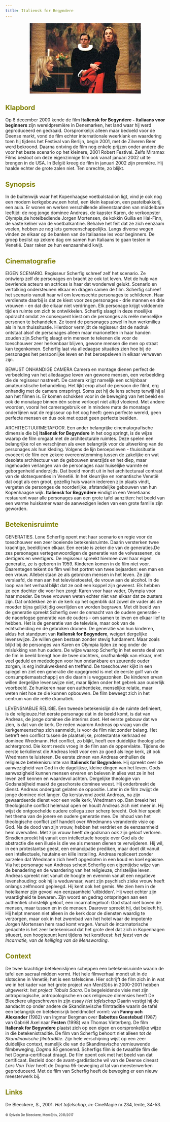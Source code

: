 ```yaml
---
title: Italiensk for Begyndere 
---
```

<center>
<img src="italianforbeginners.jpg" >
</center>

<a name="KLA"></a>

## <font color="#808000">**Klapbord**</font>

Op 8 december 2000 kende de film **Italiensk for Begyndere - Italiaans voor beginners** zijn wereldpremière in Denemarken, het land waar hij werd geproduceerd en gedraaid. Oorspronkelijk alleen maar bedoeld voor de Deense markt, vond de film echter internationale weerklank en waardering toen hij tijdens het Festival van Berlijn, begin 2001, met de Zilveren Beer werd bekroond. Daarna ontving de film nog enkele prijzen onder andere die voor het beste scenario op het kleinere, 2001 Robert Festival. Zelfs Miramax Films besloot om deze eigenzinnige film ook vanaf januari 2002 uit te brengen in de USA. In België kreeg de film in januari 2002 zijn première. Hij haalde echter de grote zalen niet. Ten onrechte, zo blijkt.

<a name="SYN"></a>

## <font color="#808000">**Synopsis**</font>

In de buitenwijk waar het Kopenhaagse voetbalstadion ligt, vind je ook nog een modern kerkgebouw,een hotel, een klein kapsalon, een pasteibakkerij, een aula. Er wonen en werken verschillende alleenstaanden van middelbare leeftijd: de nog jonge dominee Andreas, de kapster Karen, de verkoopster Olympia,de hotelbediende Jorgen Mortensen, de kokkin Guilia en Hal-Finn, de vaste kelner van de voetbalkantine. Behalve het feit dat ze zich eenzaam voelen, hebben ze nog iets gemeenschappelijks. Langs diverse wegen vinden ze elkaar op de banken van de Italiaanse les voor beginners. De groep beslist op zekere dag om samen hun Italiaans te gaan testen in Venetië. Daar raken ze hun eenzaamheid kwijt.

<a name="CIN"></a>

## <font color="#808000">**Cinematografie**</font>

<span class="menstis">EIGEN SCENARIO</span>. Regisseur Scherfig schreef zelf het scenario. Ze ontwierp zelf de personages en bracht ze ook tot leven. Met de hulp van bevriende acteurs en actrices is haar dat wonderwel gelukt. Scenario en vertolking ondersteunen elkaar en dragen samen de film. Scherfig schreef het scenario vanuit haar wil om levensechte personages te schilderen. Haar verdienste daarbij is dat ze kiest voor zes personages - drie mannen en drie vrouwen - en dat die elkaar niet verdringen. Elk personage krijgt voldoende tijd en ruimte om zich te ontwikkelen. Scherfig slaagt in deze moeilijke opdracht omdat ze consequent kiest om de personges als reële menselijke personen te behandelen. Ze toont de personages zowel in hun werkmilieu als in hun thuissituatie. Hierdoor vermijdt de regisseur dat de nadruk ontstaat alsof de personages alleen maar marionetten in haar handen zouden zijn.Scherfig slaagt erin mensen te tekenen die voor de toeschouwer zeer herkenbaar blijven, gewone mensen die men op straat kan tegenkomen. Scherfig laat via alledaagse situaties zien hoe bij de personages het persoonlijke leven en het beroepsleven in elkaar verweven zijn.  

<span class="menstis">BEWUST ONHANDIGE CAMERA</span> Camera en montage dienen perfect de verbeelding van het alledaagse leven van gewone mensen, een verbeelding die de regisseur nastreeft. De camera krijgt namelijk een schijnbaar amateuristische behandeling. Het lijkt erop alsof de persoon die filmt, erg onhandig met de camera omspringt. Soms zet hij de lens scherp terwijl hij al aan het filmen is. Er komen schokken voor in de beweging van het beeld en ook de monatage binnen één scène verloopt niet altijd vloeiend. Met andere woorden, vooral het cameragebruik en in mindere mate de monatage onderlijnen wat de regisseur op het oog heeft: geen perfecte wereld, geen perfecte mensen en dus ook met opzet geen perfecte beelden.

<span class="menstis">ARCHITECTUURMETAFOOR</span>. Een ander belangrijke cinematografische dimensie die bij **Italiensk for Begyndere** in het oog springt, is de wijze waarop de film omgaat met de architecturale ruimtes. Deze spelen een belangrijke rol en verschijnen als even belangrijk voor de uitwerking van de personages als hun kleding. Volgens de lijn beroepsleven - thuissituatie evoceert de film een zekere overeenstemming tussen de zakelijke en wat desolate architectuur van de gebouwen enerzijds en het diep, maar ingehouden verlangen van de personages naar huiselijke warmte en geborgenheid anderzijds. Dat beeld mondt uit in het architecturaal contrast van de slotsequenties in Venetië. In het kleurrijke en romantische Venetië dat oogt als een groot, gezellig huis waarin iedereen zijn plaats vindt, vergeten de personges de noorderlijke, afstandelijke gebouwen van hun Kopenhaagse wijk. **Italiensk for Begyndere** eindigt in een Venetiaans restaurant waar alle personages aan een grote tafel aanzitten: het beeld van een warme huiskamer waar de aanwezigen leden van een grote familie zijn geworden.

<a name="BET"></a>

## <font color="#808000">**Betekenisruimte**</font>

<span class="menstis">GENERATIES</span>. Lone Scherfig opent met haar scenario en regie voor de toeschouwer een zeer boeiende betekenisruimte. Daarin versterken twee krachtige, beeldlijnen elkaar. Een eerste is zeker die van de generaties.De zes personages vertegenwoordigen de generatie van de volwassenen, de dertigers en veertigers. De regisseur spreekt hiermee over haar eigen generatie, ze is geboren in 1959. Kinderen komen in de film niet voor. Daarentegen tekent de film wel het portret van twee bejaarden: een man en een vrouw. Allebei staan ze als gebroken mensen in het leven. Ze zijn verslaafd, de man aan het televisietoestel, de vrouw aan de alcohol. In de loop van het verhaal blijkt dat ze ooit een koppel zijn geweest. Elk hebben ze een dochter die voor hen zorgt: Karen voor haar vader, Olympia voor haar moeder. De twee vrouwen weten echter niet van elkaar dat ze zusters zijn. Dat ontdekken ze in de kerk op het ogenblik dat zowel de vader als de moeder bijna gelijktijdig overlijden en worden begraven. Met dit beeld van de generatie spreekt Scherfig over de onmacht van de oudere generatie - de naoorlogse generatie van de ouders - om samen te leven en elkaar lief te hebben. Het is de generatie van de televisie, maar ook van de echtscheiding en de gebroken dromen. De generatie van hun kinderen, aldus het standpunt van **Italiensk for Begyndere**, weigert dergelijke levenswijze. Ze willen geen bestaan zonder stevig fundament. Maar zoals blijkt bij de personges van Karen en Olympia lijden ze nog onder de mislukking van hun ouders. De wijze waarop Scherfig in het eerste deel van de fim in beeld brengt hoe de twee dochters, onafhankelijk van elkaar, met veel geduld en mededogen voor hun ondankbare en zeurende ouder zorgen, is erg indrukwekkend en treffend. De toeschouwer kijkt in een spiegel en ziet een generatie die opgegroeid is met de eerste golf van de consumptiemaatschappij en die daarin is weggezonken. De kinderen ervan willen dergelijke levenswijze niet, maar lijden onder het gebrek aan ouderlijk voorbeeld. Ze hunkeren naar een authentieke, menselijke relatie, maar weten niet hoe ze die kunnen opbouwen. De film beweegt zich in het centrum van die reële dramatiek.  

<span class="menstis">LEVENSNABIJE RELIGIE</span>. Een tweede betekenislijn die de ruimte definieert, is de religieuze.Het eerste personage dat in de beeld komt, is dat van Andreas, de jonge dominee die interims doet. Het eerste gebouw dat we zien, is dat van de kerk. De reden waarom Andreas op vraag van die kerkgemeenschap zich aanmeldt, is voor de film niet zonder belang. Het betreft een conflict tussen de plaatselijke, protestantse kerkraad en dominee Wredmann. Het conflict, zo blijkt, heeft een duidelijke theologische achtergrond. Die komt reeds vroeg in de film aan de oppervlakte. Tijdens de eerste kerkdienst die Andreas leidt voor een zo goed als lege kerk, zit ook Wredmann te luisteren. De eerste zinnen van Andreas onthullen de religieuze betekenisruimte van **Italiensk for Begyndere**. Hij spreekt over de aanwezigheid van God in de dagelijkse, kleine dingen van het leven. Gods aanwezigheid kunnen mensen ervaren en beleven in alles wat ze in het leven zelf kennen en waardevol achten. Dergelijke theologie van Godsnabijheid maakt de geschorste dominee woest. Hij onderbreekt de dienst. Andreas ondergaat gelaten de oppositie. Later in de film zwijgt de jonge dominee niet langer. Op kerstavond zoekt Andreas, na zijn gewaardeerde dienst voor een volle kerk, Wredmann op. Dan breekt het theologische conflict helemaal open en houdt Andreas zich niet meer in. Hij wijst de ontgoochelde oudere collega zeer scherp terecht. Ook hier speelt het thema van de jonere en oudere generatie mee. De inhoud van het theologische conflict zelf handelt over Wredmanns veranderde visie op God. Na de dood van zijn vrouw, hebben het verdriet en de eenzaamheid hem overvallen. Met zijn vrouw heeft de godsman ook zijn geloof verloren. Sinsdien preekt hij vanuit een intellectuele hoogte over God als de abstractie die een illusie is die we als mensen dienen te verwijderen. Hij wil, in een protestantse geest, een emancipatie prediken, maar doet dit vanuit een intellectuele, hautaine en kille instelling. Andreas repliceert zonder aarzelen dat Wredmann zich heeft opgesloten in een koud en koel egoïsme. Via het personage van Andreas schept Scherfig een eigentijdse wijze van de benadering en de waardering van het religieuze, christelijke leven. Andreas spreekt niet vanuit de hoogte en evenmin vanuit een negatieve levenshouding: ook hij is weduwnaar, want zijn psychisch zieke vrouw heeft onlangs zelfmoord gepleegd. Hij kent ook het gemis. We zien hem in de hotelkamer zijn gevoel van eenzaamheid 'uitbidden'. Hij weet echter zijn waardigheid te bewaren. Zijn woord en gedrag ontspringen aan een authentiek christelijk geloof, een incarnatiegeloof: God staat niet boven de mensen, maar tussen en in de mensen. Daarover spreekt hij, dat beleeft hij. Hij helpt mensen niet alleen in de kerk door de diensten waardig te verzorgen, maar ook in het zwembad van het hotel waar de impotente Jorgen Mortensen hem raad komt vragen. Vanuit de incarnatorische gedachte is het zeer betekenisvol dat het grote deel dat zich in Kopenhagen situeert, een hoogtepunt kent tijdens het kerstfeest: _het feest van de Incarnatie, van de heiliging van de Menswording_.  

<a name="CON"></a>

## <font color="#808000">**Context**</font>

 De twee krachtige betekenislijnen scheppen een betekenisruimte waarin de tafel een sacraal midden vormt. Het hele filmverhaal mondt uit in de slotscène in Venetië; het is een tafelscène. Hier schrijft de film zich in in wat we in het kader van het grote project van Men(S)tis in 2000-2001 hebben uitgewerkt: _het project Tabula Sacra_. De begeleidende visie met zijn antropologische, antropologische en ook religieuze dimensies heeft De Bleeckere uitgeschreven in zijn essay _Het tafelschap_ Daarin vestigt hij de aandacht op onder andere de Skandinavische filmtraditie waarin de tafel een belangrijk en betekenisrijk beeldmotief vormt: van **Fanny och Alexander** (1982) van Ingmar Bergman over **Babettes Gaestebud** (1987) van Gabriël Axel naar **Festen** (1998) van Thomas Vinterberg. De film **Italiensk for Begyndere** plaatst zich op een eigen en oorspronkelijke wijze in die betekenistraditie. De film van Scherfig behoort niet alleen tot _de Skandinavische filmtraditie_. Zijn hele verschijning wijst op een zeer duidelijke context, namelijk die van de Skandinavische vernieuwende filmbeweging, _Dogma 95_ genoemd. Scherfigs film is de twaalfde film die het Dogma-certificaat draagt. De film opent ook met het beeld van dat certificaat. Bezield door de avant-gardistische wil van de Deense cineast _Lars Von Trier_ heeft de Dogma 95-beweging al tal van meesterwerken geproduceerd. Met de film van Scherfig heeft de beweging er een nieuw meesterwerk bij.

<a name="LIN"></a>

## <font color="#808000">**Links**</font>

De Bleeckere, S., 2001. _Het tafelschap, in:_ CineMagie nr.234, lente, 34-53.

<font size="-2">© Sylvain De Bleeckere, Men(S)tis, 2011/2017</font>

